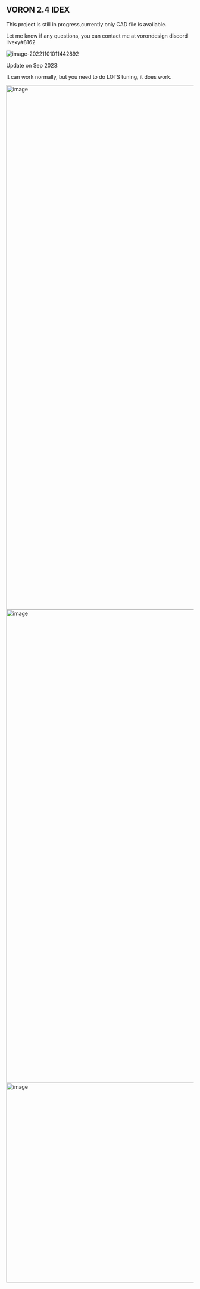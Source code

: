 ## VORON 2.4 IDEX   



This project is still in progress,currently only CAD file is available. 

Let me know if any questions, you can contact me at vorondesign discord livexy#8162

![image-20221101011442892](https://img.mpx.wiki/i/2022/11/01/6360028610ef8.webp)


Update on Sep 2023:

It can work normally, but you need to do LOTS tuning, it does work.

<img width="1403" alt="image" src="https://github.com/MagicPhoenix/VORON-2.4-IDEX/assets/47280313/f5a22fb0-c975-434d-b516-3d42e2c914d6">

<img width="1268" alt="image" src="https://github.com/MagicPhoenix/VORON-2.4-IDEX/assets/47280313/cff0f804-82e9-4a28-8252-0f77dba2eea6">


<img width="535" alt="image" src="https://github.com/MagicPhoenix/VORON-2.4-IDEX/assets/47280313/58b1526b-82c0-4e6a-967f-8999402d6ddf">
